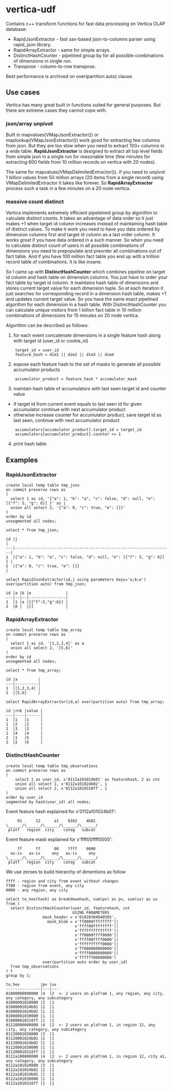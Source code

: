 # vertica-udf

Contains c++ transform functions for fast data processing on Vertica OLAP database:
* RapidJsonExtractor - fast sax-based json-to-columns parser using rapid_json library.
* RapidArrayExtractor - same for simple arrays.
* DistinctHashCounter - pipelined group by for all possible combinations of dimensions in single run.
* Transpose - column-to-row transpose.

Best performance is archived on over(partition auto) clause.

## Use cases 
Vertica has many great built in functions suited for general purposes. But there are extreme cases they cannot cope with.

### json/array unpivot
Built in mapvalues(VMapJsonExtractor()) or maplookup(VMapJsonExtractor()) work good for extracting few columns from json. But they are too slow when you need to extract 100+ columns in a wide table. **RapidJsonExtractor** is designed to extract all top level fields from simple json in a single run for reasonable time (few minutes for extracting 600 fields from 10 million records on vertica with 20 nodes).

The same for mapvalues(VMapDelimitedExtractor()). If you need to unpivot 1 billion values from 50 million arrays (20 items from a single record) using VMapDelimitedExtractor it takes like forever. So **RapidArrayExtractor** process such a task in a few minutes on a 20 node vertica.

### massive count distinct
Vertica implements extremely efficient pipeleined group by algorithm to calculate distinct counts. It takes an advantage of data order so it just makes +1 when target id column increases instead of maintaining hash table of distinct values. To make it work you need to have you data ordered by dimension columns first and target id column as a last order column. It works great if you have data ordered in a such manner. So when you need to calculate distinct count of users in all possible combinations of dimensions you need to prepopulate and preorder all combinations out of fact table. And if you have 100 million fact table you end up with a trillion record table of combinations. It is like insane. 

So I came up with **DistinctHashCounter** which combines pipeline on target id column and hash table on dimension columns. You just have to order your fact table by target id column. It maintains hash table of dimensions and stores current target value for each dimension tuple. So at each iteration it just searches for corresponding record in a dimension hash table, makes +1 and updates current target value. So you have the same exact pipelined algorithm for each dimension in a hash table. With DistinctHashCounter you can calculate unique visitors from 1 billion fact table in 10 million combinations of dimensions for 15 minutes on 20 node vertica.

Algorithm can be described as follows:
1. for each event concatenate dimensions in a single feature hash along with target id (user_id or cookie_id)
```
	target_id = user_id
	feature_hash = dim1 || dim2 || dim3 || dim4
```
2. expose each feature hash to the set of masks to generate all possible accumulator products
```
	accumulator_product = feature_hash * accumulator_mask
```
3. maintain hash table of accumulators with last seen target id and counter value
* if target id from current event equals to last seen id for given accumulator continue with next accumulator product
* otherwise increase counter for accumulator product, save target id as last seen, continue with next accumulator product
```
	accumulators[accumulator_product].target_id = target_id
	accumulators[accumulator_product].counter += 1
```
4. print hash table

## Examples
### RapidJsonExtractor

```
create local temp table tmp_json 
on commit preserve rows as 
(
  select 1 as id, '{"a": 1, "b": "a", "c": false, "d": null, "e": [{"f": 5, "g": 6}] }' as j
  union all select 2, '{"a": 0, "c": true, "e": []}'
)
order by id 
unsegmented all nodes;
```

```
select * from tmp_json;

id |j                                                                   |
---|--------------------------------------------------------------------|
1  |{"a": 1, "b": "a", "c": false, "d": null, "e": [{"f": 5, "g": 6}] } |
2  |{"a": 0, "c": true, "e": []}                                        |
```

```
select RapidJsonExtractor(id,j using parameters keys='a;b;e') over(partition auto) from tmp_json;

id |a |b |e               |
---|--|--|----------------|
1  |1 |a |[{"f":5,"g":6}] |
2  |0 |  |[]              |
```

### RapidArrayExtractor

```
create local temp table tmp_array 
on commit preserve rows as 
(
  select 1 as id, '[1,2,3,4]' as a
  union all select 2, '[5,6]'
)
order by id 
unsegmented all nodes;
```

```
select * from tmp_array;

id |a         |
---|----------|
1  |[1,2,3,4] |
2  |[5,6]     |
```

```
select RapidArrayExtractor(id,a) over(partition auto) from tmp_array;

id |rnk |value |
---|----|------|
1  |1   |1     |
1  |2   |2     |
1  |3   |3     |
1  |4   |4     |
2  |1   |5     |
2  |2   |6     |
```

### DistinctHashCounter
```
create local temp table tmp_observations
on commit preserve rows as 
(
	select 1 as user_id, x'0112a101024b01' as featurehash, 2 as cnt
	union all select 1, x'0112a101024b02', 1
	union all select 2, x'0112a1010310ff', 1
)
order by user_id 
segmented by hash(user_id) all nodes;
```

Event feature hash explained for x'0112a101024b01':
```
     01      12      a1    0102    4b01
\______/\______/\______/\______/\______/
 platf   region  city    categ   subcat
```

Event feature mask explained for x'ffff00ffff0000':
```
     ff      ff      00    ffff    0000
  as-is   as-is     any   as-is     any
\______/\______/\______/\______/\______/
 platf   region  city    categ   subcat
```
We use zeroes to build hierarchy of dimentions as follow
```
ffff - region and city from event without changes
ff00 - region from event, any city
0000 - any region, any city
```

```
select to_hex(hash) as breakdownhash, sum(pv) as pv, sum(uv) as uv
from (
  select DistinctHashCounter(user_id, featurehash, cnt
                             USING PARAMETERS
                mask_header = x'01020304040505',
                  mask_blob = x'ff0000ffffffff'||
                              x'ffff00ffffffff'||
                              x'ffffffffffffff'||
                              x'ff0000ffff0000'||
                              x'ffff00ffff0000'||
                              x'ffffffffff0000'||
                              x'ff000000000000'||
                              x'ffff0000000000'||
                              x'ffffff00000000')
                over(partition auto order by user_id)
  from tmp_observations
) t
group by 1;

to_hex         |pv |uv 
---------------|---|---
01000000000000 |4  |2  <- 2 users on plafrom 1, any region, any city, any category, any subcategory
01000001020000 |3  |1  
01000001024b01 |2  |1  
01000001024b02 |1  |1  
01000001030000 |1  |1  
010000010310ff |1  |1  
01120000000000 |4  |2  <- 2 users on plafrom 1, in region 12, any city, any category, any subcategory
01120001020000 |3  |1  
01120001024b01 |2  |1  
01120001024b02 |1  |1  
01120001030000 |1  |1  
011200010310ff |1  |1  
0112a100000000 |4  |2  <- 2 users on plafrom 1, in region 12, city a1, any category, any subcategory
0112a101020000 |3  |1  
0112a101024b01 |2  |1  
0112a101024b02 |1  |1  
0112a101030000 |1  |1  
0112a1010310ff |1  |1  
```
